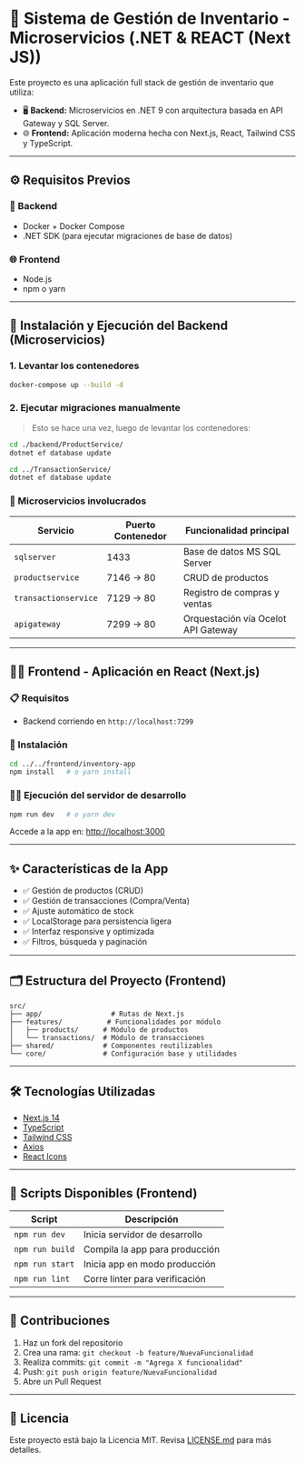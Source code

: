 # 🧩 Sistema de Gestión de Inventario - Microservicios (.NET & REACT (Next JS))

Este proyecto es una aplicación full stack de gestión de inventario que utiliza:

- 🖥️ **Backend:** Microservicios en .NET 9 con arquitectura basada en API Gateway y SQL Server.
- 🌐 **Frontend:** Aplicación moderna hecha con Next.js, React, Tailwind CSS y TypeScript.

---

## ⚙️ Requisitos Previos

### 🔧 Backend
- Docker + Docker Compose
- .NET SDK (para ejecutar migraciones de base de datos)

### 🌐 Frontend
- Node.js
- npm o yarn

---

## 🐳 Instalación y Ejecución del Backend (Microservicios)

### 1. Levantar los contenedores
```bash
docker-compose up --build -d
```

### 2. Ejecutar migraciones manualmente

> Esto se hace una vez, luego de levantar los contenedores:

```bash
cd ./backend/ProductService/
dotnet ef database update

cd ../TransactionService/
dotnet ef database update
```

### 🧠 Microservicios involucrados

| Servicio             | Puerto Contenedor | Funcionalidad principal              |
|----------------------|-------------------|-------------------------------------|
| `sqlserver`          | 1433              | Base de datos MS SQL Server         |
| `productservice`     | 7146 → 80         | CRUD de productos                   |
| `transactionservice` | 7129 → 80         | Registro de compras y ventas        |
| `apigateway`         | 7299 → 80         | Orquestación vía Ocelot API Gateway |

---

## 🧑‍💻 Frontend - Aplicación en React (Next.js)

### 📋 Requisitos

- Backend corriendo en `http://localhost:7299`

### 🚀 Instalación

```bash
cd ../../frontend/inventory-app
npm install   # o yarn install
```

### 🏃‍♂️ Ejecución del servidor de desarrollo

```bash
npm run dev   # o yarn dev
```

Accede a la app en: [http://localhost:3000](http://localhost:3000)

---

## ✨ Características de la App

- ✅ Gestión de productos (CRUD)
- ✅ Gestión de transacciones (Compra/Venta)
- ✅ Ajuste automático de stock
- ✅ LocalStorage para persistencia ligera
- ✅ Interfaz responsive y optimizada
- ✅ Filtros, búsqueda y paginación

---

## 🗂️ Estructura del Proyecto (Frontend)

```
src/
├── app/                 # Rutas de Next.js
├── features/           # Funcionalidades por módulo
│   ├── products/      # Módulo de productos
│   └── transactions/  # Módulo de transacciones
├── shared/            # Componentes reutilizables
└── core/              # Configuración base y utilidades
```

---

## 🛠️ Tecnologías Utilizadas

- [Next.js 14](https://nextjs.org/)
- [TypeScript](https://www.typescriptlang.org/)
- [Tailwind CSS](https://tailwindcss.com/)
- [Axios](https://axios-http.com/)
- [React Icons](https://react-icons.github.io/react-icons/)

---

## 📜 Scripts Disponibles (Frontend)

| Script            | Descripción                         |
|------------------|-------------------------------------|
| `npm run dev`     | Inicia servidor de desarrollo      |
| `npm run build`   | Compila la app para producción     |
| `npm run start`   | Inicia app en modo producción      |
| `npm run lint`    | Corre linter para verificación     |

---

## 🤝 Contribuciones

1. Haz un fork del repositorio
2. Crea una rama: `git checkout -b feature/NuevaFuncionalidad`
3. Realiza commits: `git commit -m "Agrega X funcionalidad"`
4. Push: `git push origin feature/NuevaFuncionalidad`
5. Abre un Pull Request

---

## 📄 Licencia

Este proyecto está bajo la Licencia MIT. Revisa [LICENSE.md](LICENSE.md) para más detalles.
